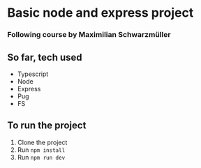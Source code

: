 # Basic node and express project

### Following course by Maximilian Schwarzmüller

## So far, tech used

- Typescript
- Node
- Express
- Pug
- FS

## To run the project

1. Clone the project
2. Run `npm install`
3. Run `npm run dev`
